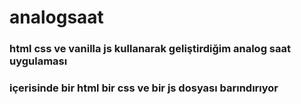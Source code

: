 # analogsaat

### html css ve vanilla js kullanarak geliştirdiğim analog saat uygulaması
### içerisinde bir html bir css ve bir js dosyası barındırıyor
